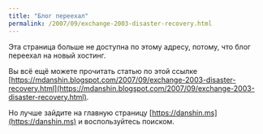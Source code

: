 ```yaml
---
title: "Блог переехал"
permalink: /2007/09/exchange-2003-disaster-recovery.html
---
```

Эта страница больше не доступна по этому адресу, потому, что блог переехал на новый хостинг.

Вы всё ещё можете прочитать статью по этой ссылке [https://mdanshin.blogspot.com/2007/09/exchange-2003-disaster-recovery.html](https://mdanshin.blogspot.com/2007/09/exchange-2003-disaster-recovery.html).

Но лучше зайдите на главную страницу [https://danshin.ms](https://danshin.ms) и воспользуйтесь поиском.